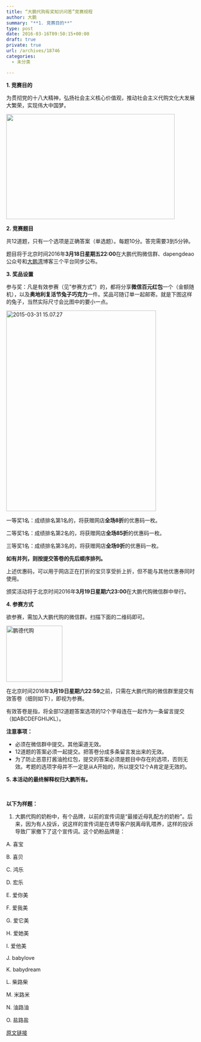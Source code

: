 ```yaml
---
title: “大鹏代购有奖知识问答”竞赛规程
author: 大鹏
summary: "**1. 竞赛目的**"
type: post
date: 2016-03-16T09:50:15+00:00
draft: true
private: true
url: /archives/18746
categories:
  - 未分类

---
```

**1. 竞赛目的**

为贯彻党的十八大精神，弘扬社会主义核心价值观，推动社会主义代购文化大发展大繁荣，实现伟大中国梦。

**<img class="alignnone" src="http://debtorfinanceguide.com/wp-content/uploads/2014/05/Winner-Cup.jpg" alt="" width="450" height="281" />**

**2. 竞赛题目**

共12道题，只有一个选项是正确答案（单选题）。每题10分。答完需要3到5分钟。

题目将于北京时间2016年**3月18日星期五22:00**在大鹏代购微信群、dapengdeao公众号和[大鹏湾][1]博客三个平台同步公布。

**3. 奖品设置**

参与奖：凡是有效参赛（见&#8221;参赛方式&#8221;）的，都将分享**微信百元红包**一个（金额随机），以及**奥地利复活节兔子巧克力**一件。奖品可随订单一起邮寄。就是下图这样的兔子，当然实际尺寸会比图中的要小一点。

[<img class="alignnone size-full wp-image-18747" src="http://pzhao.org/wp-content/uploads/2016/03/2015-03-31-15.07.27.jpg" alt="2015-03-31 15.07.27" width="400" height="536" srcset="http://pzhao.org/wp-content/uploads/2016/03/2015-03-31-15.07.27.jpg 400w, http://pzhao.org/wp-content/uploads/2016/03/2015-03-31-15.07.27-223x300.jpg 223w" sizes="(max-width: 400px) 100vw, 400px" />][2]

一等奖1名：成绩排名第1名的，将获赠网店**全场8折**的优惠码一枚。

二等奖1名：成绩排名第2名的，将获赠网店**全场85折**的优惠码一枚。

三等奖1名：成绩排名第3名的，将获赠网店**全场9折**的优惠码一枚。

**如有并列，则按提交答卷的先后顺序排列。**

上述优惠码，可以用于网店正在打折的宝贝享受折上折，但不能与其他优惠券同时使用。

颁奖活动将于北京时间2016年**3月19日星期六23:00**在大鹏代购微信群中举行。

**4. 参赛方式**

欲参赛，需加入大鹏代购的微信群。扫描下面的二维码即可。

[<img class="alignnone size-thumbnail wp-image-18749" src="http://pzhao.org/wp-content/uploads/2016/03/鹏德代购-150x150.png" alt="鹏德代购" width="150" height="150" srcset="http://pzhao.org/wp-content/uploads/2016/03/鹏德代购-150x150.png 150w, http://pzhao.org/wp-content/uploads/2016/03/鹏德代购-96x96.png 96w, http://pzhao.org/wp-content/uploads/2016/03/鹏德代购-24x24.png 24w, http://pzhao.org/wp-content/uploads/2016/03/鹏德代购-36x36.png 36w, http://pzhao.org/wp-content/uploads/2016/03/鹏德代购-48x48.png 48w, http://pzhao.org/wp-content/uploads/2016/03/鹏德代购-64x64.png 64w, http://pzhao.org/wp-content/uploads/2016/03/鹏德代购.png 299w" sizes="(max-width: 150px) 100vw, 150px" />][3]

在北京时间2016年**3月19日星期六22:59**之前，只需在大鹏代购的微信群里提交有效答卷（细则如下），即视为参赛。

有效答卷是指，将全部12道题答案选项的12个字母连在一起作为一条留言提交（如ABCDEFGHIJKL）。

**注意事项：**

<ul class=" list-paddingleft-2">
  <li>
    必须在微信群中提交。其他渠道无效。
  </li>
  <li>
    12道题的答案必须一起提交。把答卷分成多条留言发出来的无效。
  </li>
  <li>
    为了防止恶意打酱油抢红包，提交的答案必须是题目中存在的选项，否则无效。考题的选项字母并不一定是从A开始的，所以提交12个A肯定是无效的。
  </li>
</ul>

**5. 本活动的最终解释权归大鹏所有。**

&nbsp;

**以下为样题：**

  1. 大鹏代购的奶粉中，有个品牌，以前的宣传词是“最接近母乳配方的奶粉”。后来，因为有人投诉，说这样的宣传词是在诱导客户脱离母乳喂养，这样的投诉导致厂家撤下了这个宣传词。这个奶粉品牌是：

A. 喜宝

B. 喜贝

C. 鸿乐

D. 宏乐

E. 爱你美

F. 爱我美

G. 爱它美

H. 爱她美

I. 爱他美

J. babylove

K. babydream

L. 柴路柴

M. 米路米

N. 油路油

O. 盐路盐

 [1]: http://pzhao.org/
 [2]: http://pzhao.org/wp-content/uploads/2016/03/2015-03-31-15.07.27.jpg
 [3]: http://pzhao.org/wp-content/uploads/2016/03/鹏德代购.png

[原文链接](http://dapengde.com/archives/18746)

